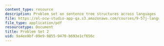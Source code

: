 ```yaml
---
content_type: resource
description: Problem set on sentence tree structures across languages
file: https://ol-ocw-studio-app-qa.s3.amazonaws.com/courses/9-57j-language-acquisition-fall-2001/9a4ee9bf09e998559470b693e1cf656c_problemset2.pdf
file_type: application/pdf
resourcetype: Document
title: Problem Set 2
uid: 9a4ee9bf-09e9-9855-9470-b693e1cf656c
---
```

